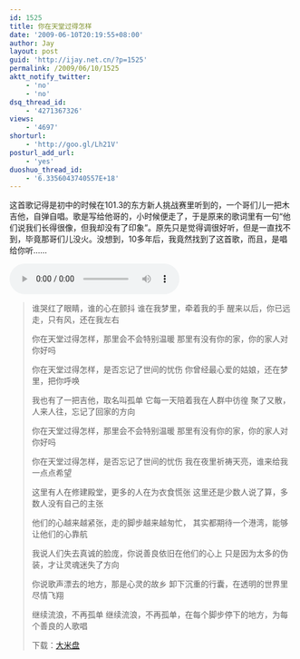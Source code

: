 ```yaml
---
id: 1525
title: 你在天堂过得怎样
date: '2009-06-10T20:19:55+08:00'
author: Jay
layout: post
guid: 'http://ijay.net.cn/?p=1525'
permalink: /2009/06/10/1525
aktt_notify_twitter:
    - 'no'
    - 'no'
dsq_thread_id:
    - '4271367326'
views:
    - '4697'
shorturl:
    - 'http://goo.gl/Lh21V'
posturl_add_url:
    - 'yes'
duoshuo_thread_id:
    - '6.3356043740557E+18'
---
```


这首歌记得是初中的时候在101.3的东方新人挑战赛里听到的，一个哥们儿一把木吉他，自弹自唱。歌是写给他哥的，小时候便走了，于是原来的歌词里有一句“他们说我们长得很像，但我却没有了印象”。原先只是觉得调很好听，但是一直找不到，毕竟那哥们儿没火。没想到，10多年后，我竟然找到了这首歌，而且，是唱给你听……

<audio controls="">
<source src="/music/你在天堂过得怎样.mp3" />
</audio>
<blockquote>谁哭红了眼睛，谁的心在颤抖
谁在我梦里，牵着我的手
醒来以后，你已远走，只有风，还在我左右

你在天堂过得怎样，那里会不会特别温暖
那里有没有你的家，你的家人对你好吗

你在天堂过得怎样，是否忘记了世间的忧伤
你曾经最心爱的姑娘，还在梦里，把你呼唤

我也有了一把吉他，取名叫孤单
它每一天陪着我在人群中彷徨
聚了又散，人来人往，忘记了回家的方向

你在天堂过得怎样，那里会不会特别温暖
那里有没有你的家，你的家人对你好吗

你在天堂过得怎样，是否忘记了世间的忧伤
我在夜里祈祷天亮，谁来给我一点点希望

这里有人在修建殿堂，更多的人在为衣食慌张
这里还是少数人说了算，多数人没有自己的主张

他们的心越来越紧张，走的脚步越来越匆忙，
其实都期待一个港湾，能够让他们的心靠航

我说人们失去真诚的脸庞，你说善良依旧在他们的心上
只是因为太多的伪装，才让灵魂迷失了方向

你说歌声漂去的地方，那是心灵的故乡
卸下沉重的行囊，在透明的世界里尽情飞翔

继续流浪，不再孤单
继续流浪，不再孤单，在每个脚步停下的地方，为每个善良的人歌唱

下载：<a href="http://www.damipan.com/file/1pMRauQ.html">大米盘</a>
</blockquote>

